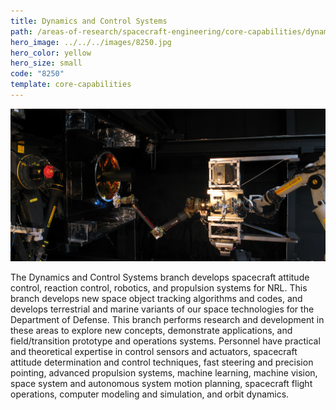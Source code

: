 ```yaml
---
title: Dynamics and Control Systems
path: /areas-of-research/spacecraft-engineering/core-capabilities/dynamics-control-systems
hero_image: ../../../images/8250.jpg
hero_color: yellow
hero_size: small
code: "8250"
template: core-capabilities
---
```

![Robotics at Work](../../../images/cc-8230.jpg)

The Dynamics and Control Systems branch develops spacecraft attitude control, reaction control, robotics, and propulsion systems for NRL. This branch develops new space object tracking algorithms and codes, and develops terrestrial and marine variants of our space technologies for the Department of Defense. This branch performs research and development in these areas to explore new concepts, demonstrate applications, and field/transition prototype and operations systems. Personnel have practical and theoretical expertise in control sensors and actuators, spacecraft attitude determination and control techniques, fast steering and precision pointing, advanced propulsion systems, machine learning, machine vision, space system and autonomous system motion planning, spacecraft flight operations, computer modeling and simulation, and orbit dynamics. 